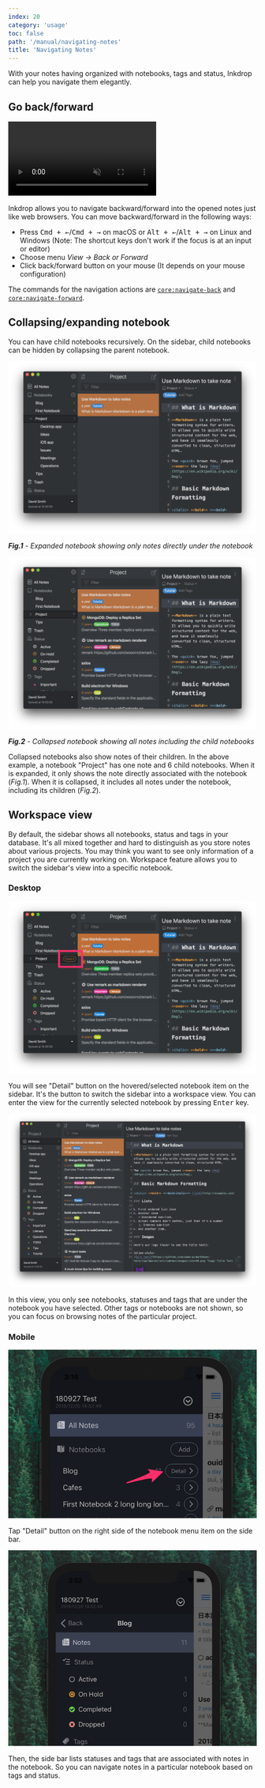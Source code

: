 ```yaml
---
index: 20
category: 'usage'
toc: false
path: '/manual/navigating-notes'
title: 'Navigating Notes'
---
```


With your notes having organized with notebooks, tags and status, Inkdrop can help you navigate them elegantly.

## Go back/forward

<video controls playsInline muted>
  <source src="https://site-cdn.inkdrop.app/docs/manual/navigating-notes_history.mp4" type="video/mp4" />
</video>

Inkdrop allows you to navigate backward/forward into the opened notes just like web browsers.
You can move backward/forward in the following ways:

- Press <kbd>Cmd + ←</kbd>/<kbd>Cmd + →</kbd> on macOS or <kbd>Alt + ←</kbd>/<kbd>Alt + →</kbd> on Linux and Windows (Note: The shortcut keys don't work if the focus is at an input or editor)
- Choose menu _View → Back or Forward_
- Click back/forward button on your mouse (It depends on your mouse configuration)

The commands for the navigation actions are [`core:navigate-back`](/manual/list-of-commands#corenavigate-back) and [`core:navigate-forward`](/manual/list-of-commands#corenavigate-forward).

## Collapsing/expanding notebook

You can have child notebooks recursively.
On the sidebar, child notebooks can be hidden by collapsing the parent notebook.

![Expanded notebook](./navigating-notes_notebook_expanded.png)

_<strong>Fig.1</strong> - Expanded notebook showing only notes directly under the notebook_

![Collapsed notebook](./navigating-notes_notebook_collapsed.png)

_<strong>Fig.2</strong> - Collapsed notebook showing all notes including the child notebooks_

Collapsed notebooks also show notes of their children.
In the above example, a notebook "Project" has one note and 6 child notebooks.
When it is expanded, it only shows the note directly associated with the notebook (_Fig.1_).
When it is collapsed, it includes all notes under the notebook, including its children (_Fig.2_).

## Workspace view

By default, the sidebar shows all notebooks, status and tags in your database.
It's all mixed together and hard to distinguish as you store notes about various projects.
You may think you want to see only information of a project you are currently working on.
Workspace feature allows you to switch the sidebar's view into a specific notebook.

### Desktop

![Disclosure button on sidebar](./navigating-notes_notebook_workspace-sidebar.png)

You will see "Detail" button on the hovered/selected notebook item on the sidebar.
It's the button to switch the sidebar into a workspace view.
You can enter the view for the currently selected notebook by pressing <kbd>Enter</kbd> key.

![Workspace view](./navigating-notes_notebook_workspace.png)

In this view, you only see notebooks, statuses and tags that are under the notebook you have selected.
Other tags or notebooks are not shown, so you can focus on browsing notes of the particular project.

### Mobile

![Disclosure Button on Notebook List on Mobile](./navigating-notes_sidebar-mobile.png)

Tap "Detail" button on the right side of the notebook menu item on the side bar.

![Notebook Submenu on Mobile](./navigating-notes_notebook-submenu-mobile.png)

Then, the side bar lists statuses and tags that are associated with notes in the notebook.
So you can navigate notes in a particular notebook based on tags and status.
